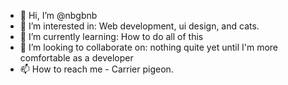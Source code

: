 - 👋 Hi, I’m @nbgbnb
- 👀 I’m interested in: Web development, ui design, and cats.
- 🌱 I’m currently learning: How to do all of this
- 💞️ I’m looking to collaborate on: nothing quite yet until I'm more comfortable as a developer
- 📫 How to reach me - Carrier pigeon.

<!---
nbgbnb/nbgbnb is a ✨ special ✨ repository because its `README.md` (this file) appears on your GitHub profile.
You can click the Preview link to take a look at your changes.
--->
